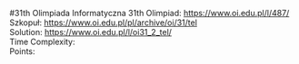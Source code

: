 #31th Olimpiada Informatyczna
31th Olimpiad: https://www.oi.edu.pl/l/487/ <br />
Szkopuł: https://www.oi.edu.pl/pl/archive/oi/31/tel <br />
Solution: https://www.oi.edu.pl/l/oi31_2_tel/ <br />
Time Complexity: <br />
Points:  <br />